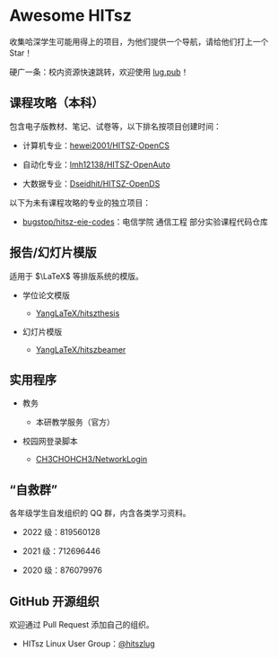 # Awesome HITsz

收集哈深学生可能用得上的项目，为他们提供一个导航，请给他们打上一个 Star！

硬广一条：校内资源快速跳转，欢迎使用 [lug.pub](https://www.lug.pub/)！

## 课程攻略（本科）

包含电子版教材、笔记、试卷等，以下排名按项目创建时间：

- 计算机专业：[hewei2001/HITSZ-OpenCS](https://github.com/hewei2001/HITSZ-OpenCS)

- 自动化专业：[lmh12138/HITSZ-OpenAuto](https://github.com/lmh12138/HITSZ-OpenAuto)

- 大数据专业：[Dseidhit/HITSZ-OpenDS](https://github.com/Dseidhit/HITSZ-OpenDS)

以下为未有课程攻略的专业的独立项目：

- [bugstop/hitsz-eie-codes](https://github.com/bugstop/hitsz-eie-codes)：电信学院 通信工程 部分实验课程代码仓库

## 报告/幻灯片模版

适用于 $\LaTeX$ 等排版系统的模版。

- 学位论文模版
  
  - [YangLaTeX/hitszthesis](https://github.com/YangLaTeX/hitszthesis)

- 幻灯片模版
  
  - [YangLaTeX/hitszbeamer](https://github.com/YangLaTeX/hitszbeamer)

## 实用程序

- 教务
  
  - 本研教学服务（官方）

- 校园网登录脚本
  
  - [CH3CHOHCH3/NetworkLogin](https://github.com/CH3CHOHCH3/NetworkLogin)

## “自救群”

各年级学生自发组织的 QQ 群，内含各类学习资料。

- 2022 级：819560128

- 2021 级：712696446

- 2020 级：876079976

## GitHub 开源组织

欢迎通过 Pull Request 添加自己的组织。

- HITsz Linux User Group：[@hitszlug](https://github.com/hitszlug)
